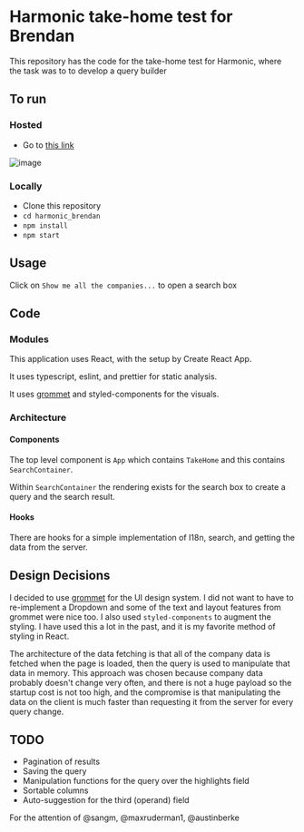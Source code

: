 # Harmonic take-home test for Brendan

This repository has the code for the take-home test for Harmonic, where the task was to to develop a query builder

## To run

### Hosted

* Go to [this link](http://doordropping.com/harmonic_brendan/)

![image](https://user-images.githubusercontent.com/1231492/137209498-d5518c3a-91a3-43fa-a9b5-3c511e485cf3.png)

### Locally

* Clone this repository
* `cd harmonic_brendan`
* `npm install`
* `npm start`

## Usage

Click on `Show me all the companies...` to open a search box

## Code

### Modules

This application uses React, with the setup by Create React App.

It uses typescript, eslint, and prettier for static analysis.

It uses [grommet](https://grommet.io) and styled-components for the visuals.

### Architecture

#### Components

The top level component is `App` which contains `TakeHome` and this contains `SearchContainer`.

Within `SearchContainer` the rendering exists for the search box to create a query and the search result.

#### Hooks

There are hooks for a simple implementation of I18n, search, and getting the data from the server.

## Design Decisions

I decided to use [grommet](https://grommet.io) for the UI design system. I did not want to have to re-implement a Dropdown and some of the text and layout features from grommet were nice too. I also used `styled-components` to augment the styling. I have used this a lot in the past, and it is my favorite method of styling in React.

The architecture of the data fetching is that all of the company data is fetched when the page is loaded, then the query is used to manipulate that data in memory. This approach was chosen because company data probably doesn't change very often, and there is not a huge payload so the startup cost is not too high, and the compromise is that manipulating the data on the client is much faster than requesting it from the server for every query change.

## TODO
* Pagination of results
* Saving the query
* Manipulation functions for the query over the highlights field
* Sortable columns
* Auto-suggestion for the third (operand) field


For the attention of @sangm, @maxruderman1, @austinberke

